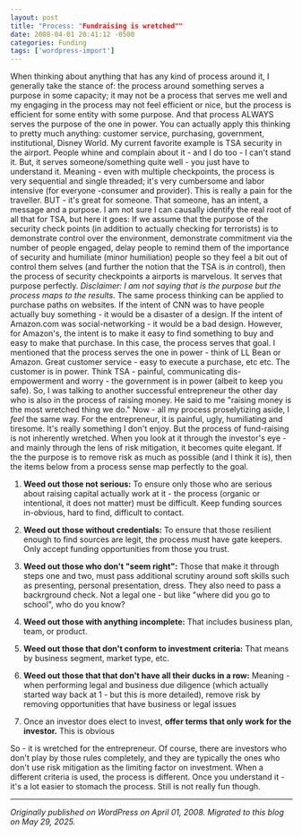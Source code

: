```yaml
---
layout: post
title: "Process: "Fundraising is wretched""
date: 2008-04-01 20:41:12 -0500
categories: Funding
tags: ['wordpress-import']
---
```


When thinking about anything that has any kind of process around it, I generally take the stance of: the process around something serves a purpose in some capacity; it may not be a process that serves me well and my engaging in the process may not feel efficient or nice, but the process is efficient for some entity with some purpose. And that process ALWAYS serves the purpose of the one in power. You can actually apply this thinking to pretty much anything: customer service, purchasing, government, institutional, Disney World. My current favorite example is TSA security in the airport. People whine and complain about it - and I do too - I can't stand it. But, it serves someone/something quite well - you just have to understand it. Meaning - even with multiple checkpoints, the process is very sequential and single threaded; it's very cumbersome and labor intensive (for everyone -consumer and provider). This is really a pain for the traveller. BUT - it's great for someone. That someone, has an intent, a message and a purpose. I am not sure I can causally identify the real root of all that for TSA, but here it goes: If we assume that the purpose of the security check points (in addition to actually checking for terrorists) is to demonstrate control over the environment, demonstrate commitment via the number of people engaged, delay people to remind them of the importance of security and humiliate (minor humiliation) people so they feel a bit out of control them selves (and further the notion that the TSA is _in_ control), then the process of security checkpoints a airports is marvelous. It serves that purpose perfectly. _Disclaimer: I am not saying that is the purpose but the process maps to the results._ The same process thinking can be applied to purchase paths on websites. If the intent of CNN was to have people actually buy something - it would be a disaster of a design. If the intent of Amazon.com was social-networking - it would be a bad design. However, for Amazon's, the intent is to make it easy to find something to buy and easy to make that purchase. In this case, the process serves that goal. I mentioned that the process serves the one in power - think of LL Bean or Amazon. Great customer service - easy to execute a purchase, etc etc. The customer is in power. Think TSA - painful, communicating dis-empowerment and worry - the government is in power (albeit to keep you safe). So, I was talking to another successful entrepreneur the other day who is also in the process of raising money. He said to me "raising money is the most wretched thing we do." Now - all my process proselytizing aside, I _feel_ the same way. For the entrepreneur, it is painful, ugly, humiliating and tiresome. It's really something I don't enjoy. But the process of fund-raising is not inherently wretched. When you look at it through the investor's eye - and mainly through the lens of risk mitigation, it becomes quite elegant. If the the purpose is to remove risk as much as possible (and I think it is), then the items below from a process sense map perfectly to the goal. 

  1. **Weed out those not serious:** To ensure only those who are serious about raising capital actually work at it - the process (organic or intentional, it does not matter) must be difficult. Keep funding sources in-obvious, hard to find, difficult to contact.

  2. **Weed out those without credentials:** To ensure that those resilient enough to find sources are legit, the process must have gate keepers. Only accept funding opportunities from those you trust.

  3. **Weed out those who don't "seem right":** Those that make it through steps one and two, must pass additional scrutiny around soft skills such as presenting, personal presentation, dress. They also need to pass a backrground check. Not a legal one - but like "where did you go to school", who do you know?

  4. **Weed out those with anything incomplete:** That includes business plan, team, or product.

  5. **Weed out those that don't conform to investment criteria:** That means by business segment, market type, etc.

  6. **Weed out those that that don't have all their ducks in a row:** Meaning - when performing legal and business due diligence (which actually started way back at 1 - but this is more detailed), remove risk by removing opportunities that have business or legal issues

  7. Once an investor does elect to invest, **offer terms that only work for the investor.** This is obvious

So - it is wretched for the entrepreneur. Of course, there are investors who don't play by those rules completely, and they are typically the ones who don't use risk mitigation as the limiting factor on investment. When a different criteria is used, the process is different. Once you understand it - it's a lot easier to stomach the process. Still is not really fun though.

---

*Originally published on WordPress on April 01, 2008. Migrated to this blog on May 29, 2025.*
